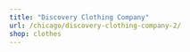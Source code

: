 ```yaml
---
title: "Discovery Clothing Company"
url: /chicago/discovery-clothing-company-2/
shop: clothes
---
```

